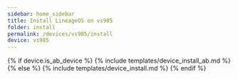 ```yaml
---
sidebar: home_sidebar
title: Install LineageOS on vs985
folder: install
permalink: /devices/vs985/install
device: vs985
---
```

{% if device.is_ab_device %}
{% include templates/device_install_ab.md %}
{% else %}
{% include templates/device_install.md %}
{% endif %}
